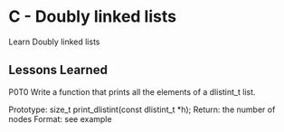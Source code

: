 # C - Doubly linked lists

Learn Doubly linked lists

## Lessons Learned

P0T0
Write a function that prints all the elements of a dlistint_t list.

Prototype: size_t print_dlistint(const dlistint_t *h);
Return: the number of nodes
Format: see example
